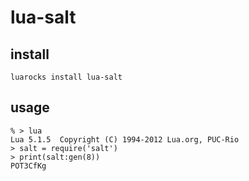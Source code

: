 # lua-salt

## install

    luarocks install lua-salt

## usage

    % > lua
    Lua 5.1.5  Copyright (C) 1994-2012 Lua.org, PUC-Rio
    > salt = require('salt')
    > print(salt:gen(8))
    POT3CfKg
